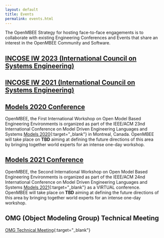```yaml
---
layout: default
title: Events
permalink: events.html
---
```


The OpenMBEE Strategy for hosting face-to-face engagements is to collaborate with existing Engineering Conferences and Events that share an interest in the OpenMBEE Community and Software.

## [INCOSE IW 2023 (International Council on Systems Engineering)](https://openmbee.atlassian.net/l/cp/uGKBGrFz)

## [INCOSE IW 2021 (International Council on Systems Engineering)](incose2021.html)

## [Models 2020 Conference](models2020landing.html)

OpenMBEE, the First International Workshop on Open Model Based Engineering Environments is organized as part of the IEEE/ACM 23nd International Conference on Model Driven Engineering Languages and Systems [Models 2020](http://www.modelsconference.org/){:target="_blank"} in Montreal, Canada.
OpenMBEE will take place on <strong>TBD</strong> aiming at defining the future directions of this area by bringing together world experts for an intense one-day workshop.

## [Models 2021 Conference](https://openmbee.atlassian.net/wiki/spaces/OPENMBEE/pages/81395713/MODELS+2021)

OpenMBEE, the Second International Workshop on Open Model Based Engineering Environments is organized as part of the IEEE/ACM 24nd International Conference on Model Driven Engineering Languages and Systems [Models 2021](http://www.modelsconference.org/){:target="_blank"} as a VIRTUAL conference.
OpenMBEE will take place on <strong>TBD</strong> aiming at defining the future directions of this area by bringing together world experts for an intense one-day workshop.


## OMG (Object Modeling Group) Technical Meeting
[OMG Technical Meeting](https://www.omg.org/events/){:target="_blank"}
